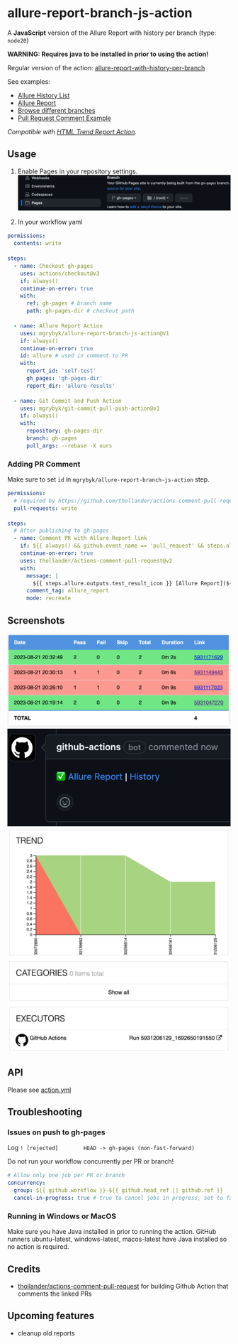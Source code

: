 # allure-report-branch-js-action

A **JavaScript** version of the Allure Report with history per branch (type: `node20`)

**WARNING: Requires java to be installed in prior to using the action!**

Regular version of the action: [allure-report-with-history-per-branch](https://github.com/marketplace/actions/allure-report-with-history-per-branch)

See examples:

- [Allure History List](https://mgrybyk.github.io/allure-report-branch-js-action/allure-js-action/main/self-test/)
- [Allure Report](https://mgrybyk.github.io/allure-report-branch-js-action/allure-js-action/main/self-test/7729621496_1706720657486/)
- [Browse different branches](https://mgrybyk.github.io/allure-report-branch-js-action/allure-js-action/)
- [Pull Request Comment Example](https://github.com/mgrybyk/allure-report-branch-js-action/pull/3)

*Compatible with [HTML Trend Report Action](https://github.com/marketplace/actions/publish-report-per-branch).*

## Usage

1. Enable Pages in your repository settings.
![Github Pages](docs/github_pages.png "Github Pages")

2. In your workflow yaml
```yaml
permissions:
  contents: write

steps:
  - name: Checkout gh-pages
    uses: actions/checkout@v3
    if: always()
    continue-on-error: true
    with:
      ref: gh-pages # branch name
      path: gh-pages-dir # checkout path

  - name: Allure Report Action
    uses: mgrybyk/allure-report-branch-js-action@v1
    if: always()
    continue-on-error: true
    id: allure # used in comment to PR
    with:
      report_id: 'self-test'
      gh_pages: 'gh-pages-dir'
      report_dir: 'allure-results'

  - name: Git Commit and Push Action
    uses: mgrybyk/git-commit-pull-push-action@v1
    if: always()
    with:
      repository: gh-pages-dir
      branch: gh-pages
      pull_args: --rebase -X ours
```

### Adding PR Comment

Make sure to set `id` in `mgrybyk/allure-report-branch-js-action` step.

```yaml
permissions:
  # required by https://github.com/thollander/actions-comment-pull-request
  pull-requests: write

steps:
  # After publishing to gh-pages
  - name: Comment PR with Allure Report link
    if: ${{ always() && github.event_name == 'pull_request' && steps.allure.outputs.report_url }}
    continue-on-error: true
    uses: thollander/actions-comment-pull-request@v2
    with:
      message: |
        ${{ steps.allure.outputs.test_result_icon }} [Allure Report](${{ steps.allure.outputs.report_url }}) | [History](${{ steps.allure.outputs.report_history_url }})
      comment_tag: allure_report
      mode: recreate
```

## Screenshots

![Allure Reports History](docs/allure_history.png "Allure Reports History")
![PR Comment](docs/pr_comment.png "PR Comment")
![Allure Report Trend](docs/allure_trend.png "Allure Report Trend")

## API

Please see [action.yml](./action.yml)

## Troubleshooting

### Issues on push to gh-pages

Log `! [rejected]        HEAD -> gh-pages (non-fast-forward)`

Do not run your workflow concurrently per PR or branch!
```yaml
# Allow only one job per PR or branch
concurrency:
  group: ${{ github.workflow }}-${{ github.head_ref || github.ref }}
  cancel-in-progress: true # true to cancel jobs in progress, set to false otherwise
```

### Running in Windows or MacOS

Make sure you have Java installed in prior to running the action.
GitHub runners ubuntu-latest, windows-latest, macos-latest have Java installed so no action is required.

## Credits

- [thollander/actions-comment-pull-request](https://github.com/thollander/actions-comment-pull-request) for building Github Action that comments the linked PRs

## Upcoming features

- cleanup old reports
